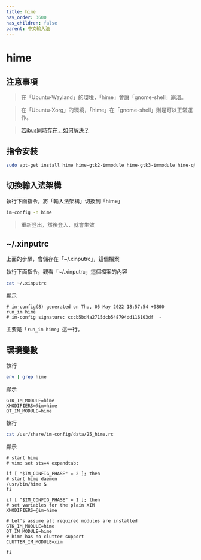 ```yaml
---
title: hime
nav_order: 3600
has_children: false
parent: 中文輸入法
---
```




# hime


## 注意事項

> 在「Ubuntu-Wayland」的環境，「hime」會讓「gnome-shell」崩潰。

> 在「Ubuntu-Xorg」的環境，「hime」在「gnome-shell」則是可以正常運作。

> [若ibus同時存在，如何解決？](https://samwhelp.github.io/note-about-ubuntu/read/subject/im/howto/how_to_fake_ibus_to_be_removed.html)

## 指令安裝

``` sh
sudo apt-get install hime hime-gtk2-immodule hime-gtk3-immodule hime-qt5-immodule hime-chewing hime-anthy
```


## 切換輸入法架構

執行下面指令，將「輸入法架構」切換到「hime」

``` sh
im-config -n hime
```

> 重新登出，然後登入，就會生效


## ~/.xinputrc

上面的步驟，會儲存在「~/.xinputrc」，這個檔案

執行下面指令，觀看「~/.xinputrc」這個檔案的內容

``` sh
cat ~/.xinputrc
```

顯示

```
# im-config(8) generated on Thu, 05 May 2022 18:57:54 +0800
run_im hime
# im-config signature: cccb5bd4a2715dcb548794dd116103df  -
```

主要是「`run_im hime`」這一行。


## 環境變數

執行

``` sh
env | grep hime
```

顯示

```
GTK_IM_MODULE=hime
XMODIFIERS=@im=hime
QT_IM_MODULE=hime
```

執行

``` sh
cat /usr/share/im-config/data/25_hime.rc
```

顯示

```
# start hime
# vim: set sts=4 expandtab:

if [ "$IM_CONFIG_PHASE" = 2 ]; then
# start hime daemon
/usr/bin/hime &
fi

if [ "$IM_CONFIG_PHASE" = 1 ]; then
# set variables for the plain XIM
XMODIFIERS=@im=hime

# Let's assume all required modules are installed
GTK_IM_MODULE=hime
QT_IM_MODULE=hime
# hime has no clutter support
CLUTTER_IM_MODULE=xim

fi
```
